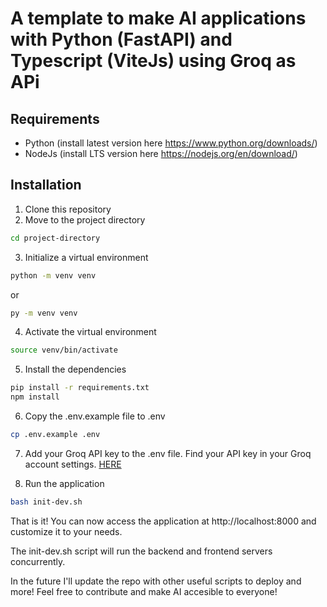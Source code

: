 # A template to make AI applications with Python (FastAPI) and Typescript (ViteJs) using Groq as APi

## Requirements
- Python (install latest version here https://www.python.org/downloads/)
- NodeJs (install LTS version here https://nodejs.org/en/download/)

## Installation
1. Clone this repository
2. Move to the project directory
```bash
cd project-directory
```
3. Initialize a virtual environment
```bash
python -m venv venv
```
or 
```bash
py -m venv venv
```

4. Activate the virtual environment
```bash
source venv/bin/activate
```

5. Install the dependencies
```bash
pip install -r requirements.txt
npm install
```

6. Copy the .env.example file to .env
```bash
cp .env.example .env
```

7. Add your Groq API key to the .env file. Find your API key in your Groq account settings. [HERE](https://console.groq.com/keys)

8. Run the application
```bash
bash init-dev.sh
```


That is it! You can now access the application at http://localhost:8000 and customize it to your needs.

The init-dev.sh script will run the backend and frontend servers concurrently.

In the future I'll update the repo with other useful scripts to deploy and more! Feel free to contribute and make AI accesible to everyone!


